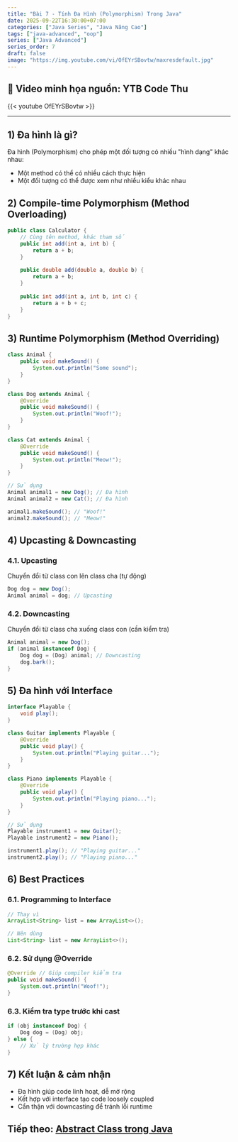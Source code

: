 ```yaml
---
title: "Bài 7 - Tính Đa Hình (Polymorphism) Trong Java"
date: 2025-09-22T16:30:00+07:00
categories: ["Java Series", "Java Nâng Cao"]
tags: ["java-advanced", "oop"]
series: ["Java Advanced"]
series_order: 7
draft: false
image: "https://img.youtube.com/vi/OfEYrSBovtw/maxresdefault.jpg"
---
```


## 🎥 Video minh họa nguồn: YTB Code Thu
{{< youtube OfEYrSBovtw >}}

---

## 1) Đa hình là gì?
Đa hình (Polymorphism) cho phép một đối tượng có nhiều "hình dạng" khác nhau:
- Một method có thể có nhiều cách thực hiện
- Một đối tượng có thể được xem như nhiều kiểu khác nhau

## 2) Compile-time Polymorphism (Method Overloading)

```java
public class Calculator {
    // Cùng tên method, khác tham số
    public int add(int a, int b) {
        return a + b;
    }
    
    public double add(double a, double b) {
        return a + b;
    }
    
    public int add(int a, int b, int c) {
        return a + b + c;
    }
}
```

## 3) Runtime Polymorphism (Method Overriding)

```java
class Animal {
    public void makeSound() {
        System.out.println("Some sound");
    }
}

class Dog extends Animal {
    @Override
    public void makeSound() {
        System.out.println("Woof!");
    }
}

class Cat extends Animal {
    @Override
    public void makeSound() {
        System.out.println("Meow!");
    }
}

// Sử dụng
Animal animal1 = new Dog(); // Đa hình
Animal animal2 = new Cat(); // Đa hình

animal1.makeSound(); // "Woof!"
animal2.makeSound(); // "Meow!"
```

## 4) Upcasting & Downcasting

### 4.1. Upcasting
Chuyển đổi từ class con lên class cha (tự động)
```java
Dog dog = new Dog();
Animal animal = dog; // Upcasting
```

### 4.2. Downcasting
Chuyển đổi từ class cha xuống class con (cần kiểm tra)
```java
Animal animal = new Dog();
if (animal instanceof Dog) {
    Dog dog = (Dog) animal; // Downcasting
    dog.bark();
}
```

## 5) Đa hình với Interface

```java
interface Playable {
    void play();
}

class Guitar implements Playable {
    @Override
    public void play() {
        System.out.println("Playing guitar...");
    }
}

class Piano implements Playable {
    @Override
    public void play() {
        System.out.println("Playing piano...");
    }
}

// Sử dụng
Playable instrument1 = new Guitar();
Playable instrument2 = new Piano();

instrument1.play(); // "Playing guitar..."
instrument2.play(); // "Playing piano..."
```

## 6) Best Practices

### 6.1. Programming to Interface
```java
// Thay vì
ArrayList<String> list = new ArrayList<>();

// Nên dùng
List<String> list = new ArrayList<>();
```

### 6.2. Sử dụng @Override
```java
@Override // Giúp compiler kiểm tra
public void makeSound() {
    System.out.println("Woof!");
}
```

### 6.3. Kiểm tra type trước khi cast
```java
if (obj instanceof Dog) {
    Dog dog = (Dog) obj;
} else {
    // Xử lý trường hợp khác
}
```

## 7) Kết luận & cảm nhận
- Đa hình giúp code linh hoạt, dễ mở rộng
- Kết hợp với interface tạo code loosely coupled
- Cẩn thận với downcasting để tránh lỗi runtime

## Tiếp theo: [Abstract Class trong Java](/Myblog/p/java_abstract_class/)